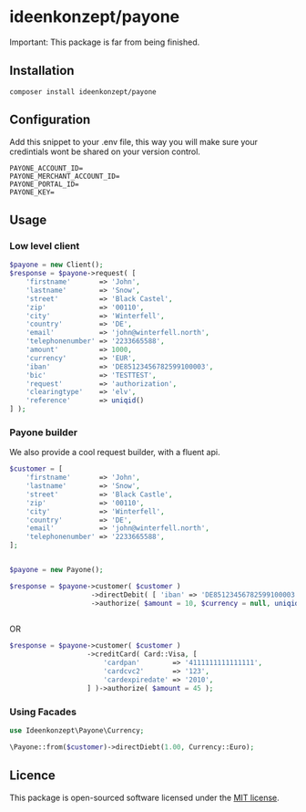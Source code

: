 # ideenkonzept/payone

Important: This package is far from being finished.

## Installation
```
composer install ideenkonzept/payone
```

## Configuration
Add this snippet to your .env file, this way you will make sure your credintials wont be shared on your version control.

```env
PAYONE_ACCOUNT_ID=
PAYONE_MERCHANT_ACCOUNT_ID=
PAYONE_PORTAL_ID=
PAYONE_KEY=
```
## Usage


### Low level client

```php
$payone = new Client();
$response = $payone->request( [
    'firstname'       => 'John',
    'lastname'        => 'Snow',
    'street'          => 'Black Castel',
    'zip'             => '00110',
    'city'            => 'Winterfell',
    'country'         => 'DE',
    'email'           => 'john@winterfell.north',
    'telephonenumber' => '2233665588',
    'amount'          => 1000,
    'currency'        => 'EUR',
    'iban'            => 'DE85123456782599100003',
    'bic'             => 'TESTTEST',
    'request'         => 'authorization',
    'clearingtype'    => 'elv',
    'reference'       => uniqid()
] );
```

### Payone builder
We also provide a cool request builder, with a fluent api.

```php
$customer = [
    'firstname'       => 'John',
    'lastname'        => 'Snow',
    'street'          => 'Black Castle',
    'zip'             => '00110',
    'city'            => 'Winterfell',
    'country'         => 'DE',
    'email'           => 'john@winterfell.north',
    'telephonenumber' => '2233665588',
];


$payone = new Payone();

$response = $payone->customer( $customer )
                    ->directDebit( [ 'iban' => 'DE85123456782599100003', 'bic' => 'TESTTEST' ] )
                    ->authorize( $amount = 10, $currency = null, uniqid() );
                    
```
OR
```php
$response = $payone->customer( $customer )
                   ->creditCard( Card::Visa, [
                       'cardpan'        => '4111111111111111',
                       'cardcvc2'       => '123',
                       'cardexpiredate' => '2010',
                   ] )->authorize( $amount = 45 );

```

### Using Facades

```php
use Ideenkonzept\Payone\Currency;

\Payone::from($customer)->directDiebt(1.00, Currency::Euro);
```

## Licence
This package is open-sourced software licensed under the [MIT license](https://opensource.org/licenses/MIT).
